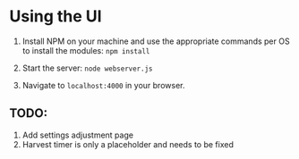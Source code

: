# Using the UI

1. Install NPM on your machine and use the appropriate commands per OS to install the modules:
`npm install`

2. Start the server:
`node webserver.js`

3. Navigate to `localhost:4000` in your browser.

## TODO:
1. Add settings adjustment page
2. Harvest timer is only a placeholder and needs to be fixed
